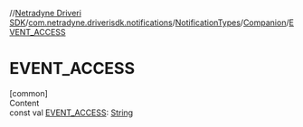 //[Netradyne Driveri SDK](../../../index.md)/[com.netradyne.driverisdk.notifications](../../index.md)/[NotificationTypes](../index.md)/[Companion](index.md)/[EVENT_ACCESS](-e-v-e-n-t_-a-c-c-e-s-s.md)



# EVENT_ACCESS  
[common]  
Content  
const val [EVENT_ACCESS](-e-v-e-n-t_-a-c-c-e-s-s.md): [String](https://kotlinlang.org/api/latest/jvm/stdlib/kotlin/-string/index.html)  



